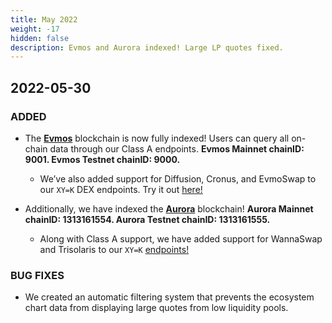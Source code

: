 ```yaml
---
title: May 2022
weight: -17
hidden: false
description: Evmos and Aurora indexed! Large LP quotes fixed. 
---
```

 
## 2022-05-30

### ADDED
- The **[Evmos](https://www.covalenthq.com/docs/networks/evmos/)** blockchain is now fully indexed! Users can query all on-chain data through our Class A endpoints. **Evmos Mainnet chainID: 9001. Evmos Testnet chainID: 9000.**
	- We’ve also added support for Diffusion, Cronus, and EvmoSwap to our `XY=K` DEX endpoints. Try it out [here!](https://www.covalenthq.com/docs/api/#/0/0/USD/9001)

- Additionally, we have indexed the **[Aurora](https://www.covalenthq.com/docs/networks/aurora/)** blockchain! **Aurora Mainnet chainID: 1313161554. Aurora Testnet chainID: 1313161555.**
	- Along with Class A support, we have added support for WannaSwap and Trisolaris to our `XY=K` [endpoints!](https://www.covalenthq.com/docs/api/#/0/0/USD/1313161554)

### BUG FIXES
- We created an automatic filtering system that prevents the ecosystem chart data from displaying large quotes from low liquidity pools.

